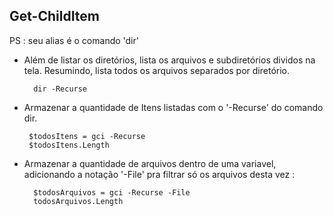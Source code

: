 Get-ChildItem
--------------


PS : seu alias é o comando 'dir'


- Além de listar os diretórios, lista os arquivos e subdiretórios dividos na tela. Resumindo, lista todos os arquivos separados por diretório.


		dir -Recurse


-  Armazenar a quantidade de Itens listadas com o '-Recurse' do comando dir.

		
		$todosItens = gci -Recurse
		$todosItens.Length

- Armazenar a quantidade de arquivos dentro de uma variavel, adicionando a notação '-File' pra filtrar só os arquivos desta vez : 


		$todosArquivos = gci -Recurse -File
		todosArquivos.Length